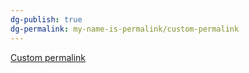 ```yaml
---
dg-publish: true
dg-permalink: my-name-is-permalink/custom-permalink
---
```

[Custom permalink](https://dg-docs.ole.dev/advanced/note-specific-settings/)

